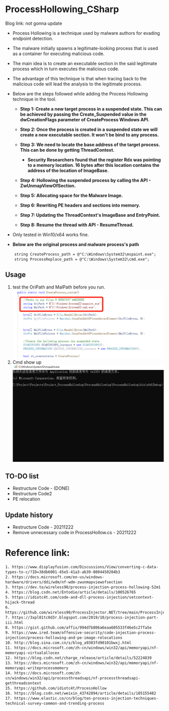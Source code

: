 # ProcessHollowing_CSharp

Blog link: not gonna update

- Process Hollowing is a technique used by malware authors for evading endpoint detection. 
- The malware initially spawns a legitimate-looking process that is used as a container for executing malicious code. 
- The main idea is to create an executable section in the said legitimate process which in turn executes the malicious code. 
- The advantage of this technique is that when tracing back to the malicious code will lead the analysis to the legitimate process.

- Below are the steps followed while adding the Process Hollowing technique in the tool.

	- **Step 1: Create a new target process in a suspended state. This can be achieved by passing the Create_Suspended value in the dwCreationFlags parameter of CreateProcess Windows API.**
	- **Step 2: Once the process is created in a suspended state we will create a new executable section. It won't be bind to any process.**
	- **Step 3: We need to locate the base address of the target process. This can be done by getting ThreadContext.**
		- **Security Researchers found that the register Rdx was pointing to a memory location. 16 bytes after this location contains the address of the location of ImageBase.**

	- **Step 4: Hollowing the suspended process by calling the API - ZwUnmapViewOfSection.**
	- **Step 5: Allocating space for the Malware Image.**
	- **Step 6: Rewriting PE headers and sections into memory.**
	- **Step 7: Updating the ThreadContext's ImageBase and EntryPoint.**
	- **Step 8: Resume the thread with API - ResumeThread.**
	
- Only tested in Win10/x64 works fine.	
- **Below are the original process and malware process's path**
```
	string CreateProcess_path = @"C:\Windows\System32\mspaint.exe";
	string ProcessReplace_path = @"C:\Windows\System32\cmd.exe";
```

## Usage 
1. test the OriPath and MalPath before you run.
	![avatar](https://raw.githubusercontent.com/Kara-4search/ProjectPics/main/ProcessHollowing_Path.png)
2. Cmd show up
	![avatar](https://raw.githubusercontent.com/Kara-4search/ProjectPics/main/ProcessHollowing_CMD.png)

## TO-DO list
- Restructure Code - (DONE)
- Restructure Code2
- PE relocation

## Update history
- Restructure Code - 20211222
- Remove unnecessary code in ProcessHollow.cs - 20211222

# Reference link:
	1. https://www.displayfusion.com/Discussions/View/converting-c-data-types-to-c/?ID=38db6001-45e5-41a3-ab39-8004450204b3
	2. https://docs.microsoft.com/en-us/windows-hardware/drivers/ddi/wdm/nf-wdm-zwunmapviewofsection
	3. https://dev.to/wireless90/process-injection-process-hollowing-52m1
	4. https://blog.csdn.net/Entodie/article/details/100526765
	5. https://idiotc4t.com/code-and-dll-process-injection/setcontext-hijack-thread
	6. https://github.com/wireless90/ProcessInjector.NET/tree/main/ProcessInjector/ProcessHollowing
	7. https://3xpl01tc0d3r.blogspot.com/2019/10/process-injection-part-iii.html
	8. https://gist.github.com/affix/994d7b806a6eaa605533f46e5c27fa5e
	9. https://www.ired.team/offensive-security/code-injection-process-injection/process-hollowing-and-pe-image-relocations
	10. http://blog.sina.com.cn/s/blog_a9303fd90101bwxj.html
	11. https://docs.microsoft.com/zh-cn/windows/win32/api/memoryapi/nf-memoryapi-virtualallocex
	12. https://blog.csdn.net/charge_release/article/details/52224839
	13. https://docs.microsoft.com/zh-cn/windows/win32/api/memoryapi/nf-memoryapi-writeprocessmemory
	14. https://docs.microsoft.com/zh-cn/windows/win32/api/processthreadsapi/nf-processthreadsapi-getthreadcontext
	15. https://github.com/idiotc4t/ProcessHollow
	16. https://blog.csdn.net/weixin_43742894/article/details/105155482
	17. https://www.elastic.co/cn/blog/ten-process-injection-techniques-technical-survey-common-and-trending-process
